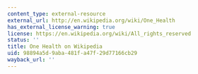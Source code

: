 ```yaml
---
content_type: external-resource
external_url: http://en.wikipedia.org/wiki/One_Health
has_external_license_warning: true
license: https://en.wikipedia.org/wiki/All_rights_reserved
status: ''
title: One Health on Wikipedia
uid: 98894a5d-9aba-481f-a47f-29d77166cb29
wayback_url: ''
---
```

